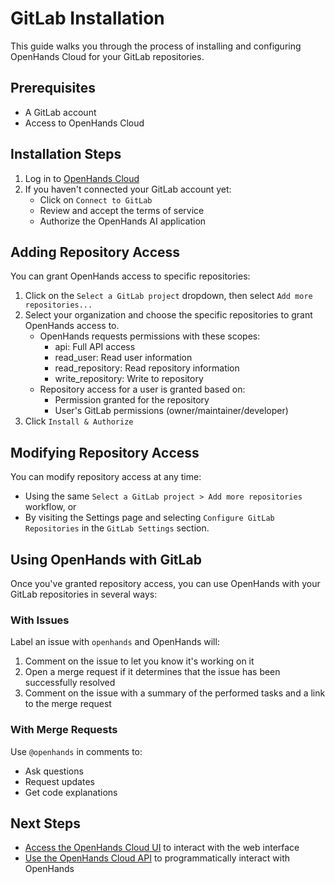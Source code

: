 # GitLab Installation

This guide walks you through the process of installing and configuring OpenHands Cloud for your GitLab repositories.

## Prerequisites

- A GitLab account
- Access to OpenHands Cloud

## Installation Steps

1. Log in to [OpenHands Cloud](https://app.all-hands.dev)
2. If you haven't connected your GitLab account yet:
   - Click on `Connect to GitLab`
   - Review and accept the terms of service
   - Authorize the OpenHands AI application

## Adding Repository Access

You can grant OpenHands access to specific repositories:

1. Click on the `Select a GitLab project` dropdown, then select `Add more repositories...`
2. Select your organization and choose the specific repositories to grant OpenHands access to.
   - OpenHands requests permissions with these scopes:
     - api: Full API access
     - read_user: Read user information
     - read_repository: Read repository information
     - write_repository: Write to repository
   - Repository access for a user is granted based on:
     - Permission granted for the repository
     - User's GitLab permissions (owner/maintainer/developer)
3. Click `Install & Authorize`

## Modifying Repository Access

You can modify repository access at any time:
* Using the same `Select a GitLab project > Add more repositories` workflow, or
* By visiting the Settings page and selecting `Configure GitLab Repositories` in the `GitLab Settings` section.

## Using OpenHands with GitLab

Once you've granted repository access, you can use OpenHands with your GitLab repositories in several ways:

### With Issues

Label an issue with `openhands` and OpenHands will:
1. Comment on the issue to let you know it's working on it
2. Open a merge request if it determines that the issue has been successfully resolved
3. Comment on the issue with a summary of the performed tasks and a link to the merge request

### With Merge Requests

Use `@openhands` in comments to:
- Ask questions
- Request updates
- Get code explanations

## Next Steps

- [Access the OpenHands Cloud UI](./cloud-ui.md) to interact with the web interface
- [Use the OpenHands Cloud API](./cloud-api.md) to programmatically interact with OpenHands
